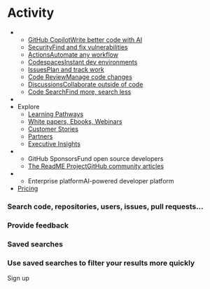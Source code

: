 # Activity

*
  * [GitHub CopilotWrite better code with AI](https://github.com/features/copilot)
  * [SecurityFind and fix vulnerabilities](https://github.com/features/security)
  * [ActionsAutomate any workflow](https://github.com/features/actions)
  * [CodespacesInstant dev environments](https://github.com/features/codespaces)
  * [IssuesPlan and track work](https://github.com/features/issues)
  * [Code ReviewManage code changes](https://github.com/features/code-review)
  * [DiscussionsCollaborate outside of code](https://github.com/features/discussions)
  * [Code SearchFind more, search less](https://github.com/features/code-search)
*
* Explore
  * [Learning Pathways](https://resources.github.com/learn/pathways)
  * [White papers, Ebooks, Webinars](https://resources.github.com/)
  * [Customer Stories](https://github.com/customer-stories)
  * [Partners](https://partner.github.com/)
  * [Executive Insights](https://github.com/solutions/executive-insights)
*
  * GitHub SponsorsFund open source developers
  * [The ReadME ProjectGitHub community articles](https://github.com/readme)
*
  * Enterprise platformAI-powered developer platform
* [Pricing](https://github.com/pricing)

### Search code, repositories, users, issues, pull requests... <a href="#search-suggestions-dialog-header" id="search-suggestions-dialog-header"></a>

### Provide feedback <a href="#feedback-dialog-title" id="feedback-dialog-title"></a>

### Saved searches <a href="#custom-scopes-dialog-title" id="custom-scopes-dialog-title"></a>

### Use saved searches to filter your results more quickly <a href="#custom-scopes-dialog-description" id="custom-scopes-dialog-description"></a>

Sign up
